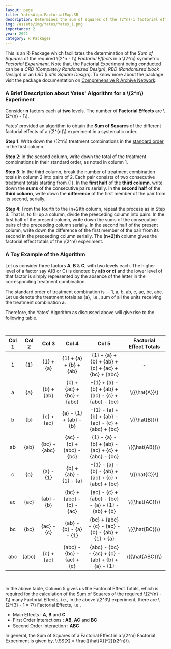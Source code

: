 ```yaml
---
layout: page
title: YatesAlgo.FactorialExp.SR
description: Determines the sum of squares of the (2^n)-1 factorial effects in a 2^n factorial experiment using Yates' algorithm.
img: /assets/img/Yates/Yates_1.png
importance: 2
year: 2021
category: R Packages
---
```


This is an R-Package which facilitates the determination of the *Sum of Squares* of the required \\(2^n - 1\\) *Factorial Effects* in a \\(2^n\\) symmetric *Factorial Experiment*. Note that, the Factorial Experiment being conducted can be a *CRD (Completely Randomized Design)*, *RBD (Randomized block Design)* or an *LSD (Latin Square Design)*. To know more about the package visit the package documentation on [Comprehensive R Archive Network](https://cran.r-project.org/package=YatesAlgo.FactorialExp.SR).

### A Brief Description about Yates' Algorithm for a \\(2^n\\) Experiment

Consider **n** factors each at **two** levels. The number of **Factorial Effects** are \\(2^{n} - 1\\).

Yates' provided an algorithm to obtain the **Sum of Squares** of the different factorial effects of a \\(2^{n}\\) experiment in a systematic order.

**Step 1**: Write down the \\(2^n\\) treatment combinations in the [standard order](https://cran.r-project.org/package=TrtCombo.FactorialExp.SR) in the first column.

**Step 2**: In the second column, write down the total of the treatment combinations in their standard order, as noted in column 1.

**Step 3**: In the third column, break the number of treatment combination totals in column 2 into pairs of 2. Each pair consists of two consecutive treatment totals starting from {1}. In the **first half** of the **third column**, write down the **sums** of the consecutive pairs serially. In the **second half** of the **third column**, write down the **difference** of the first member of the pair from its second, serially.

**Step 4**: From the fourth to the (n+2)th column, repeat the process as in Step 3. That is, to fill up a column, divide the preeceding column into pairs. In the first half of the present column, write down the sums of the consecutive pairs of the preceeding column serially. In the second half of the present column, write down the difference of the first member of the pair from its second in the preceeding column serially. The **(n+2)th** column gives the factorial effect totals of the \\(2^n\\) experiment.

### A Toy Example of the Algorithm

Let us consider three factors **A**, **B** & **C**, with two levels each. The higher level of a factor say A(B or C) is denoted by **a(b or c)** and the lower level of that factor is simply represented by the absence of the letter in the corresponding treatment combination.

The standard order of treatment combination is -- 1, a, b, ab, c, ac, bc, abc. Let us denote the treatment totals as {a}, i.e., sum of all the units receiving the treatment combination **a**.

Therefore, the Yates' Algorithm as discussed above will give rise to the following table.

<br />

| Col 1 | Col 2 | Col 3        | Col 4                     | Col 5                                                                  | Factorial Effect Totals |
| :---: | :---: | :---:        | :---:                     | :---:                                                                  | :---:                   |
| 1    | {1}    | {1} + {a}    | {1} + {a} + {b} + {ab}    | {1} + {a} + {b} + {ab} + {c} + {ac} + {bc} + {abc}                     | -                       |
| a    | {a}    | {b} + {ab}   | {c} + {ac} + {bc} + {abc} | -{1} + {a} - {b} + {ab} + {ac} - {c} + {abc} - {bc}                    | \\({\hat{A}}\\)         |
| b    | {b}    | {c} + {ac}   | {a} - {1} + {ab} - {b}    | -{1} - {a} + {b} + {ab} - {ac} - {c} + {abc} + {bc}                    | \\({\hat{B}}\\)         |
| ab   | {ab}   | {bc} + {abc} | {ac} - {c} + {abc} - {bc} | {1} - {a} - {b} + {ab} - {ac} + {c} + {abc} - {bc}                     | \\({\hat{AB}}\\)        | 
| c    | {c}    | {a} - {1}    | {b} + {ab} - {1} - {a}    | -{1} - {a} - {b} - {ab} + {ac} + {c} + {abc} + {bc}                    | \\({\hat{C}}\\)         |
| ac   | {ac}   | {ab} - {b}   | {bc} + {abc} - {c} - {ac} | {ac} - {c} + {abc} - {bc} - {a} + {1} - {ab} + {b}                     | \\({\hat{AC}}\\)        |
| bc   | {bc}   | {ac} - {c}   | {ab} - {b} - {a} + {1}    | {bc} + {abc} - {c} - {ac} - {b} - {ab} + {1} + {a}                     | \\({\hat{BC}}\\)        |
| abc  | {abc}  | {c} + {ac}   | {abc} - {bc} - {ac} + {c} | {abc} - {bc} - {ac} + {c} - {ab} + {b} + {a} - {1}                     | \\({\hat{ABC}}\\)       |

<br />

In the above table, Column 5 gives us the Factorial Effect Totals, which is required for the calculation of the Sum of Squares of the required \\(2^{n} - 1\\) many Factorial Effects, i.e., in the above \\(2^3\\) experiment, there are \\(2^{3} - 1 = 7\\) Factorial Effects, i.e.,

* Main Effects : **A**, **B** and **C**
* First Order Interactions : **AB**, **AC** and **BC**
* Second Order Interaction : **ABC**

In general, the Sum of Squares of a Factorial Effect in a \\(2^n\\) Factorial Experiment is given by, \\(SS(X) = \frac{[\hat{X}]^2}{r2^n}\\).

